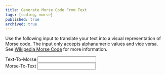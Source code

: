```yaml
---
title: Generate Morse Code From Text
tags: [coding, morse]
published: true
archived: true
---
```

Use the following input to translate your text into a visual representation of Morse code. The input only accepts alphanumeric values and vice versa. See [Wikipedia Morse Code](https://en.wikipedia.org/wiki/Morse_code) for more information.

<div id="morse-wrap">
	<label for="text-input">Text-To-Morse</label>
	<input id="text-input" name="text-input" type="text" oninput="onTextInput();">
	<div id="morse-output" class="word-wrap"></div>
	<label for="morse-input">Morse-To-Text</label>
	<input id="morse-input" name="morse-input" type="text" oninput="onMorseInput();">
	<div id="text-output" class="word-wrap"></div>
</div>

<script type="text/javascript" src="/assets/js/morse.js" />
